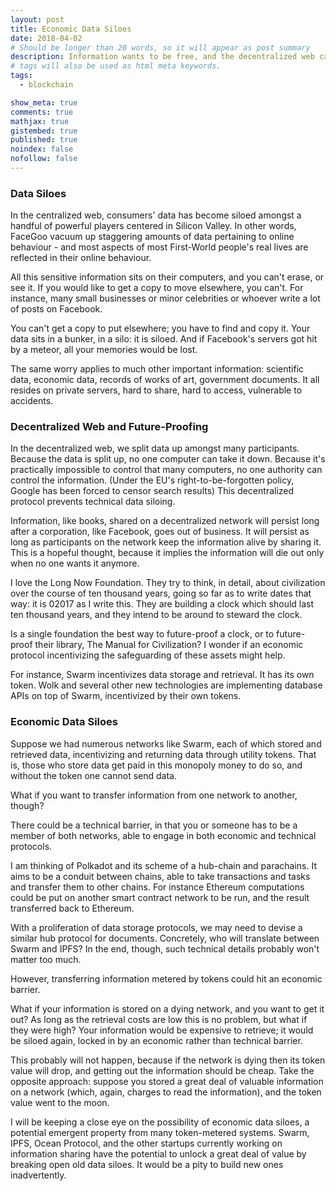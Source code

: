 ```yaml
---
layout: post
title: Economic Data Siloes
date: 2018-04-02
# Should be longer than 20 words, so it will appear as post summary
description: Information wants to be free, and the decentralized web can help break it out of technical data siloes. But might we build economic data siloes by accident?
# tags will also be used as html meta keywords.
tags:
  - blockchain

show_meta: true
comments: true
mathjax: true
gistembed: true
published: true
noindex: false
nofollow: false
---
```


### Data Siloes
In the centralized web, consumers' data has become siloed amongst a handful of powerful players centered in Silicon Valley. In other words, FaceGoo vacuum up staggering amounts of data pertaining to online behaviour - and most aspects of most First-World people's real lives are reflected in their online behaviour.

All this sensitive information sits on their computers, and you can't erase, or see it. If you would like to get a copy to move elsewhere, you can't. For instance, many small businesses or minor celebrities or whoever write a lot of posts on Facebook.

You can't get a copy to put elsewhere; you have to find and copy it. Your data sits in a bunker, in a silo: it is siloed. And if Facebook's servers got hit by a meteor, all your memories would be lost.

The same worry applies to much other important information: scientific data, economic data, records of works of art, government documents. It all resides on private servers, hard to share, hard to access, vulnerable to accidents.

### Decentralized Web and Future-Proofing
In the decentralized web, we split data up amongst many participants. Because the data is split up, no one computer can take it down. Because it's practically impossible to control that many computers, no one authority can control the information. (Under the EU's right-to-be-forgotten policy, Google has been forced to censor search results) This decentralized protocol prevents technical data siloing.

Information, like books, shared on a decentralized network will persist long after a corporation, like Facebook, goes out of business. It will persist as long as participants on the network keep the information alive by sharing it. This is a hopeful thought, because it implies the information will die out only when no one wants it anymore.

I love the Long Now Foundation. They try to think, in detail, about civilization over the course of ten thousand years, going so far as to write dates that way: it is 02017 as I write this. They are building a clock which should last ten thousand years, and they intend to be around to steward the clock.

Is a single foundation the best way to future-proof a clock, or to future-proof their library, The Manual for Civilization? I wonder if an economic protocol incentivizing the safeguarding of these assets might help.

For instance, Swarm incentivizes data storage and retrieval. It has its own token. Wolk and several other new technologies are implementing database APIs on top of Swarm, incentivized by their own tokens.

### Economic Data Siloes
Suppose we had numerous networks like Swarm, each of which stored and retrieved data, incentivizing and returning data through utility tokens. That is, those who store data get paid in this monopoly money to do so, and without the token one cannot send data.

What if you want to transfer information from one network to another, though?

There could be a technical barrier, in that you or someone has to be a member of
both networks, able to engage in both economic and technical protocols.

I am thinking of Polkadot and its scheme of a hub-chain and parachains. It aims to be a conduit between chains, able to take transactions and tasks and transfer them to other chains. For instance Ethereum computations could be put on another smart contract network to be run, and the result transferred back to Ethereum.

With a proliferation of data storage protocols, we may need to devise a similar hub protocol for documents. Concretely, who will translate between Swarm and IPFS? In the end, though, such technical details probably won't matter too much.

However, transferring information metered by tokens could hit an economic barrier. 

What if your information is stored on a dying network, and you want to get it out? As long as the retrieval costs are low this is no problem, but what if they were high? Your information would be expensive to retrieve; it would be siloed again, locked in by an economic rather than technical barrier.

This probably will not happen, because if the network is dying then its token value will drop, and getting out the information should be cheap. Take the opposite approach: suppose you stored a great deal of valuable information on a network (which, again, charges to read the information), and the token value went to the moon.

I will be keeping a close eye on the possibility of economic data siloes, a potential emergent property from many token-metered systems. Swarm, IPFS, Ocean Protocol, and the other startups currently working on information sharing have the potential to unlock a great deal of value by breaking open old data siloes. It would be a pity to build new ones inadvertently.
